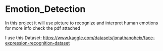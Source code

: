 # Emotion_Detection
In this project it will use picture to recognize and interpret human emotions for more info check the pdf attached 

I use this Dataset:
https://www.kaggle.com/datasets/jonathanoheix/face-expression-recognition-dataset
